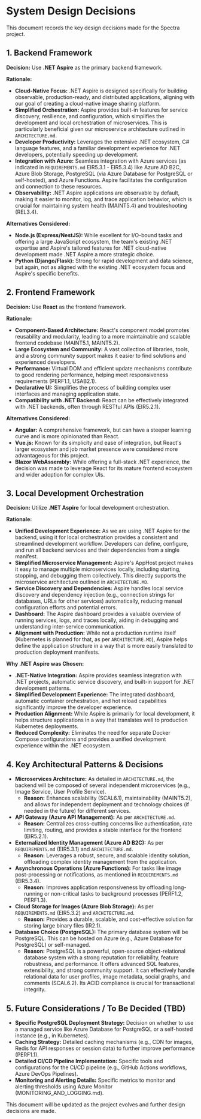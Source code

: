# System Design Decisions

This document records the key design decisions made for the Spectra project.

## 1. Backend Framework

**Decision:** Use **.NET Aspire** as the primary backend framework.

**Rationale:**

*   **Cloud-Native Focus:** .NET Aspire is designed specifically for building observable, production-ready, and distributed applications, aligning with our goal of creating a cloud-native image sharing platform.
*   **Simplified Orchestration:** Aspire provides built-in features for service discovery, resilience, and configuration, which simplifies the development and local orchestration of microservices. This is particularly beneficial given our microservice architecture outlined in `ARCHITECTURE.md`.
*   **Developer Productivity:** Leverages the extensive .NET ecosystem, C# language features, and a familiar development experience for .NET developers, potentially speeding up development.
*   **Integration with Azure:** Seamless integration with Azure services (as indicated in `REQUIREMENTS.md` EIR5.3.1 - EIR5.3.4) like Azure AD B2C, Azure Blob Storage, PostgreSQL (via Azure Database for PostgreSQL or self-hosted), and Azure Functions. Aspire facilitates the configuration and connection to these resources.
*   **Observability:** .NET Aspire applications are observable by default, making it easier to monitor, log, and trace application behavior, which is crucial for maintaining system health (MAINT5.4) and troubleshooting (REL3.4).

**Alternatives Considered:**

*   **Node.js (Express/NestJS):** While excellent for I/O-bound tasks and offering a large JavaScript ecosystem, the team's existing .NET expertise and Aspire's tailored features for .NET cloud-native development made .NET Aspire a more strategic choice.
*   **Python (Django/Flask):** Strong for rapid development and data science, but again, not as aligned with the existing .NET ecosystem focus and Aspire's specific benefits.

## 2. Frontend Framework

**Decision:** Use **React** as the frontend framework.

**Rationale:**

*   **Component-Based Architecture:** React's component model promotes reusability and modularity, leading to a more maintainable and scalable frontend codebase (MAINT5.1, MAINT5.2).
*   **Large Ecosystem and Community:** A vast collection of libraries, tools, and a strong community support makes it easier to find solutions and experienced developers.
*   **Performance:** Virtual DOM and efficient update mechanisms contribute to good rendering performance, helping meet responsiveness requirements (PERF1.1, USAB2.1).
*   **Declarative UI:** Simplifies the process of building complex user interfaces and managing application state.
*   **Compatibility with .NET Backend:** React can be effectively integrated with .NET backends, often through RESTful APIs (EIR5.2.1).

**Alternatives Considered:**

*   **Angular:** A comprehensive framework, but can have a steeper learning curve and is more opinionated than React.
*   **Vue.js:** Known for its simplicity and ease of integration, but React's larger ecosystem and job market presence were considered more advantageous for this project.
*   **Blazor WebAssembly:** While offering a full-stack .NET experience, the decision was made to leverage React for its mature frontend ecosystem and wider adoption for complex UIs.

## 3. Local Development Orchestration

**Decision:** Utilize **.NET Aspire** for local development orchestration.

**Rationale:**

*   **Unified Development Experience:** As we are using .NET Aspire for the backend, using it for local orchestration provides a consistent and streamlined development workflow. Developers can define, configure, and run all backend services and their dependencies from a single manifest.
*   **Simplified Microservice Management:** Aspire's AppHost project makes it easy to manage multiple microservices locally, including starting, stopping, and debugging them collectively. This directly supports the microservice architecture outlined in `ARCHITECTURE.MD`.
*   **Service Discovery and Dependencies:** Aspire handles local service discovery and dependency injection (e.g., connection strings for databases, URLs for other services) automatically, reducing manual configuration efforts and potential errors.
*   **Dashboard:** The Aspire dashboard provides a valuable overview of running services, logs, and traces locally, aiding in debugging and understanding inter-service communication.
*   **Alignment with Production:** While not a production runtime itself (Kubernetes is planned for that, as per `ARCHITECTURE.MD`), Aspire helps define the application structure in a way that is more easily translated to production deployment manifests.

**Why .NET Aspire was Chosen:**

*   **.NET-Native Integration:** Aspire provides seamless integration with .NET projects, automatic service discovery, and built-in support for .NET development patterns.
*   **Simplified Development Experience:** The integrated dashboard, automatic container orchestration, and hot reload capabilities significantly improve the developer experience.
*   **Production Alignment:** While Aspire is primarily for local development, it helps structure applications in a way that translates well to production Kubernetes deployments.
*   **Reduced Complexity:** Eliminates the need for separate Docker Compose configurations and provides a unified development experience within the .NET ecosystem.

## 4. Key Architectural Patterns & Decisions

*   **Microservices Architecture:** As detailed in `ARCHITECTURE.md`, the backend will be composed of several independent microservices (e.g., Image Service, User Profile Service).
    *   **Reason:** Enhances scalability (SCAL6.1), maintainability (MAINT5.2), and allows for independent deployment and technology choices (if needed in the future) for different services.
*   **API Gateway (Azure API Management):** As per `ARCHITECTURE.md`.
    *   **Reason:** Centralizes cross-cutting concerns like authentication, rate limiting, routing, and provides a stable interface for the frontend (EIR5.2.1).
*   **Externalized Identity Management (Azure AD B2C):** As per `REQUIREMENTS.md` (EIR5.3.1) and `ARCHITECTURE.md`.
    *   **Reason:** Leverages a robust, secure, and scalable identity solution, offloading complex identity management from the application.
*   **Asynchronous Operations (Azure Functions):** For tasks like image post-processing or notifications, as mentioned in `REQUIREMENTS.md` (EIR5.3.4).
    *   **Reason:** Improves application responsiveness by offloading long-running or non-critical tasks to background processes (PERF1.2, PERF1.3).
*   **Cloud Storage for Images (Azure Blob Storage):** As per `REQUIREMENTS.md` (EIR5.3.2) and `ARCHITECTURE.md`.
    *   **Reason:** Provides a durable, scalable, and cost-effective solution for storing large binary files (IR2.1).
*   **Database Choice (PostgreSQL):** The primary database system will be PostgreSQL. This can be hosted on Azure (e.g., Azure Database for PostgreSQL) or self-managed.
    *   **Reason:** PostgreSQL is a powerful, open-source object-relational database system with a strong reputation for reliability, feature robustness, and performance. It offers advanced SQL features, extensibility, and strong community support. It can effectively handle relational data for user profiles, image metadata, social graphs, and comments (SCAL6.2). Its ACID compliance is crucial for transactional integrity.

## 5. Future Considerations / To Be Decided (TBD)

*   **Specific PostgreSQL Deployment Strategy:** Decision on whether to use a managed service like Azure Database for PostgreSQL or a self-hosted instance (e.g., in Kubernetes).
*   **Caching Strategy:** Detailed caching mechanisms (e.g., CDN for images, Redis for API responses or session data) to further improve performance (PERF1.1).
*   **Detailed CI/CD Pipeline Implementation:** Specific tools and configurations for the CI/CD pipeline (e.g., GitHub Actions workflows, Azure DevOps Pipelines).
*   **Monitoring and Alerting Details:** Specific metrics to monitor and alerting thresholds using Azure Monitor (MONITORING_AND_LOGGING.md).

This document will be updated as the project evolves and further design decisions are made. 